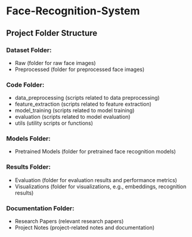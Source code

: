 # Face-Recognition-System

## Project Folder Structure

### Dataset Folder:
- Raw (folder for raw face images)
- Preprocessed (folder for preprocessed face images)

### Code Folder:
- data_preprocessing (scripts related to data preprocessing)
- feature_extraction (scripts related to feature extraction)
- model_training (scripts related to model training)
- evaluation (scripts related to model evaluation)
- utils (utility scripts or functions)

### Models Folder:
- Pretrained Models (folder for pretrained face recognition models)

### Results Folder:
- Evaluation (folder for evaluation results and performance metrics)
- Visualizations (folder for visualizations, e.g., embeddings, recognition results)

### Documentation Folder:
- Research Papers (relevant research papers)
- Project Notes (project-related notes and documentation)
